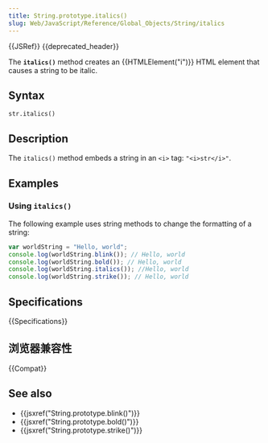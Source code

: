 ```yaml
---
title: String.prototype.italics()
slug: Web/JavaScript/Reference/Global_Objects/String/italics
---
```


{{JSRef}} {{deprecated_header}}

The **`italics()`** method creates an {{HTMLElement("i")}} HTML element that causes a string to be italic.

## Syntax

```plain
str.italics()
```

## Description

The `italics()` method embeds a string in an `<i>` tag: `"<i>str</i>"`.

## Examples

### Using `italics()`

The following example uses string methods to change the formatting of a string:

```js
var worldString = "Hello, world";
console.log(worldString.blink()); // Hello, world
console.log(worldString.bold()); // Hello, world
console.log(worldString.italics()); //Hello, world
console.log(worldString.strike()); // Hello, world
```

## Specifications

{{Specifications}}

## 浏览器兼容性

{{Compat}}

## See also

- {{jsxref("String.prototype.blink()")}}
- {{jsxref("String.prototype.bold()")}}
- {{jsxref("String.prototype.strike()")}}
